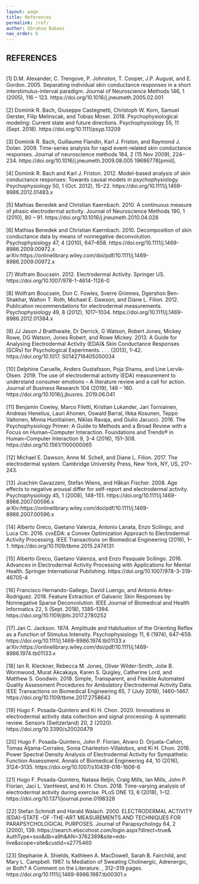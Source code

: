 ```yaml
---
layout: page
title: References
permalink: /ref/
author: Ebrahim Babaei
nav_order: 6
---
```

## REFERENCES
<br>
[1] D.M. Alexander, C. Trengove, P. Johnston, T. Cooper, J.P. August, and E. Gordon. 2005. Separating individual skin conductance responses in a short
interstimulus-interval paradigm. Journal of Neuroscience Methods 146, 1 (2005), 116 – 123. https://doi.org/10.1016/j.jneumeth.2005.02.001
<br><br>
[2] Dominik R. Bach, Giuseppe Castegnetti, Christoph W. Korn, Samuel Gerster, Filip Melinscak, and Tobias Moser. 2018. Psychophysiological modeling:
Current state and future directions. Psychophysiology 55, 11 (Sept. 2018). https://doi.org/10.1111/psyp.13209
<br><br>
[3] Dominik R. Bach, Guillaume Flandin, Karl J. Friston, and Raymond J. Dolan. 2009. Time-series analysis for rapid event-related skin conductance
responses. Journal of neuroscience methods 184, 2 (15 Nov 2009), 224–234. https://doi.org/10.1016/j.jneumeth.2009.08.005 19686778[pmid].
<br><br>
[4] Dominik R. Bach and Karl J. Friston. 2012. Model-based analysis of skin conductance responses: Towards causal models in psychophysiology.
Psychophysiology 50, 1 (Oct. 2012), 15–22. https://doi.org/10.1111/j.1469-8986.2012.01483.x
<br><br>
[5] Mathias Benedek and Christian Kaernbach. 2010. A continuous measure of phasic electrodermal activity. Journal of Neuroscience Methods 190, 1
(2010), 80 – 91. https://doi.org/10.1016/j.jneumeth.2010.04.028
<br><br>
[6] Mathias Benedek and Christian Kaernbach. 2010. Decomposition of skin conductance data by means of nonnegative deconvolution. Psychophysiology
47, 4 (2010), 647–658. https://doi.org/10.1111/j.1469-8986.2009.00972.x arXiv:https://onlinelibrary.wiley.com/doi/pdf/10.1111/j.1469-8986.2009.00972.x
<br><br>
[7] Wolfram Boucsein. 2012. Electrodermal Activity. Springer US. https://doi.org/10.1007/978-1-4614-1126-0
<br><br>
[8] Wolfram Boucsein, Don C. Fowles, Sverre Grimnes, Dgershon Ben-Shakhar, Walton T. Roth, Michael E. Dawson, and Diane L. Filion. 2012. Publication
recommendations for electrodermal measurements. Psychophysiology 49, 8 (2012), 1017–1034. https://doi.org/10.1111/j.1469-8986.2012.01384.x
<br><br>
[9] JJ Jason J Braithwaite, Dr Derrick, G Watson, Robert Jones, Mickey Rowe, DG Watson, Jones Robert, and Rowe Mickey. 2013. A Guide for Analysing
Electrodermal Activity (EDA)& Skin Conductance Responses (SCRs) for Psychological Experiments. . . . (2013), 1–42. https://doi.org/10.1017.
S0142716405050034
<br><br>
[10] Delphine Caruelle, Anders Gustafsson, Poja Shams, and Line Lervik-Olsen. 2019. The use of electrodermal activity (EDA) measurement to understand
consumer emotions – A literature review and a call for action. Journal of Business Research 104 (2019), 146 – 160. https://doi.org/10.1016/j.jbusres.
2019.06.041
<br><br>
[11] Benjamin Cowley, Marco Filetti, Kristian Lukander, Jari Torniainen, Andreas Henelius, Lauri Ahonen, Oswald Barral, Ilkka Kosunen, Teppo Valtonen,
Minna Huotilainen, Niklas Ravaja, and Giulio Jacucci. 2016. The Psychophysiology Primer: A Guide to Methods and a Broad Review with a Focus on
Human–Computer Interaction. Foundations and Trends® in Human–Computer Interaction 9, 3-4 (2016), 151–308. https://doi.org/10.1561/1100000065
<br><br>
[12] Michael E. Dawson, Anne M. Schell, and Diane L. Filion. 2017. The electrodermal system. Cambridge University Press, New York, NY, US, 217–243.
<br><br>
[13] Joachim Gavazzeni, Stefan Wiens, and Håkan Fischer. 2008. Age effects to negative arousal differ for self-report and electrodermal activity.
Psychophysiology 45, 1 (2008), 148–151. https://doi.org/10.1111/j.1469-8986.2007.00596.x arXiv:https://onlinelibrary.wiley.com/doi/pdf/10.1111/j.1469-
8986.2007.00596.x
<br><br>
[14] Alberto Greco, Gaetano Valenza, Antonio Lanata, Enzo Scilingo, and Luca Citi. 2016. cvxEDA: a Convex Optimization Approach to Electrodermal
Activity Processing. IEEE Transactions on Biomedical Engineering (2016), 1–1. https://doi.org/10.1109/tbme.2015.2474131
<br><br>
[15] Alberto Greco, Gaetano Valenza, and Enzo Pasquale Scilingo. 2016. Advances in Electrodermal Activity Processing with Applications for Mental Health.
Springer International Publishing. https://doi.org/10.1007/978-3-319-46705-4
<br><br>
[16] Francisco Hernando-Gallego, David Luengo, and Antonio Artes-Rodriguez. 2018. Feature Extraction of Galvanic Skin Responses by Nonnegative
Sparse Deconvolution. IEEE Journal of Biomedical and Health Informatics 22, 5 (Sept. 2018), 1385–1394. https://doi.org/10.1109/jbhi.2017.2780252
<br><br>
[17] Jan C. Jackson. 1974. Amplitude and Habituation of the Orienting Reflex as a Function of Stimulus Intensity. Psychophysiology 11, 6 (1974), 647–659.
https://doi.org/10.1111/j.1469-8986.1974.tb01133.x arXiv:https://onlinelibrary.wiley.com/doi/pdf/10.1111/j.1469-8986.1974.tb01133.x
<br><br>
[18] Ian R. Kleckner, Rebecca M. Jones, Oliver Wilder-Smith, Jolie B. Wormwood, Murat Akcakaya, Karen S. Quigley, Catherine Lord, and Matthew S.
Goodwin. 2018. Simple, Transparent, and Flexible Automated Quality Assessment Procedures for Ambulatory Electrodermal Activity Data. IEEE
Transactions on Biomedical Engineering 65, 7 (July 2018), 1460–1467. https://doi.org/10.1109/tbme.2017.2758643
<br><br>
[19] Hugo F. Posada-Quintero and Ki H. Chon. 2020. Innovations in electrodermal activity data collection and signal processing: A systematic review.
Sensors (Switzerland) 20, 2 (2020). https://doi.org/10.3390/s20020479
<br><br>
[20] Hugo F. Posada-Quintero, John P. Florian, Alvaro D. Orjuela-Cañón, Tomas Aljama-Corrales, Sonia Charleston-Villalobos, and Ki H. Chon. 2016.
Power Spectral Density Analysis of Electrodermal Activity for Sympathetic Function Assessment. Annals of Biomedical Engineering 44, 10 (2016),
3124–3135. https://doi.org/10.1007/s10439-016-1606-6
<br><br>
[21] Hugo F. Posada-Quintero, Natasa Reljin, Craig Mills, Ian Mills, John P. Florian, Jaci L. VanHeest, and Ki H. Chon. 2018. Time-varying analysis of
electrodermal activity during exercise. PLoS ONE 13, 6 (2018), 1–12. https://doi.org/10.1371/journal.pone.0198328
<br><br>
[22] Stefan Schmidt and Harald Walach. 2000. ELECTRODERMAL ACTIVITY (EDA)–STATE -OF -THE-ART MEASUREMENTS AND TECHNIQUES
FOR PARAPSYCHOLOGICAL PURPOSES. Journal of Parapsychology 64, 2 (2000), 139. https://search.ebscohost.com/login.aspx?direct=true&
AuthType=sso&db=a9h&AN=3762389&site=eds-live&scope=site&custid=s2775460
<br><br>
[23] Stephanie A. Shields, Kathleen A. MacDowell, Sarah B. Fairchild, and Mary L. Campbell. 1987. Is Mediation of Sweating Cholinergic, Adrenergic, or
Both? A Comment on the Literature. , 312–319 pages. https://doi.org/10.1111/j.1469-8986.1987.tb00301.x